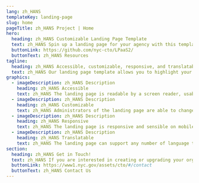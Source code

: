 ```yaml
---
lang: zh_HANS
templateKey: landing-page
slug: home
pageTitle: zh_HANS Project | Home
hero:
  heading: zh_HANS Customizable Landing Page Template 
  text: zh_HANS Spin up a landing page for your agency with this template. It includes all of the resources that you need to have a secure, appealing, and sustainable landing page.
  buttonLink: https://github.com/nyc-cto/LPaaS2/
  buttonText: zh_HANS Resources
tagline:
  heading: zh_HANS Accessible, customizable, responsive, and translatable.
  text: zh_HANS Our landing page template allows you to highlight your organization or agency by making it convenient to spin up a landing page of your own. Agencies can edit the template to include useful content and customize it to highlight your work. The landing page template has key accessibility features, including readability by a screen reader, and the content can be translated into different languages. The page is also responsive on mobile, tablet, and desktop platforms.
graphics:
  - imageDescription: zh_HANS Description
    heading: zh_HANS Accessible
    text: zh_HANS The landing page is readable by a screen reader, usable with a keyboard, and has been tested for several additional accessibility features.
  - imageDescription: zh_HANS Description
    heading: zh_HANS Customizable
    text: zh_HANS Administrators of the landing page are able to change styling and theming features on the page, as well as edit any necessary content. 
  - imageDescription: zh_HANS Description
    heading: zh_HANS Responsive
    text: zh_HANS The landing page is responsive and sensible on mobile, tablet, and desktop platforms. 
  - imageDescription: zh_HANS Description
    heading: zh_HANS Translatable
    text: zh_HANS The landing page can support any number of language translations, including right-to-left languages.
section:
  heading: zh_HANS Get in Touch!
  text: zh_HANS If you are interested in creating or upgrading your organization’s landing page, this landing page template is a great start. For information on how to get started, feel free to contact us.
  buttonLink: https://www1.nyc.gov/assets/cto/#/contact
  buttonText: zh_HANS Contact Us
---
```

